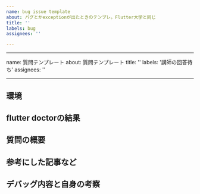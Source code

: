 ```yaml
---
name: bug issue template
about: バグとかexceptionが出たときのテンプレ。Flutter大学と同じ
title: ''
labels: bug
assignees: ''

---
```


---
name: 質問テンプレート
about: 質問テンプレート
title: ''
labels: '講師の回答待ち'
assignees: ''

---

## 環境
<!--shellの種類(zsh? bash?)、OSのバージョン-->

## flutter doctorの結果

<!--
```
Doctor summary (to see all details, run flutter doctor -v):
[✓] Flutter (Channel stable, 2.2.3, on macOS 11.5.2 20G95 darwin-x64, locale ja-JP)
[✓] Android toolchain - develop for Android devices (Android SDK version 29.0.2)
[✓] Xcode - develop for iOS and macOS
[✓] Chrome - develop for the web
[✓] Android Studio (version 4.1)
[✓] VS Code (version 1.59.1)
[✓] Connected device (1 available)

• No issues found!
```
-->

## 質問の概要
<!--例：〇〇をやっているのですが〇〇の部分でつまづきました。。エラーが出て進みません-->
<!--
```dart
final a = b;
```
-->

## 参考にした記事など
<!-- 例：Qiitaの記事URLやYouTubeのURL、該当部分の秒数など -->

## デバッグ内容と自身の考察
<!-- 例: 恐らくXXXあたりに問題があると思い調べているのですが… -->
